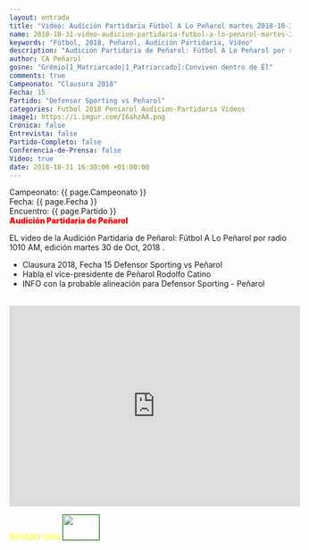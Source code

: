 ```yaml
---
layout: entrada
title: "Video: Audición Partidaria Fútbol A Lo Peñarol martes 2018-10-30 por 1010 AM"
name: 2018-10-31-video-audicion-partidaria-futbol-a-lo-penarol-martes-2018-10-30.markdown
keywords: "Fútbol, 2018, Peñarol, Audición Partidaria, Video"
description: "Audición Partidaria de Peñarol: Fútbol A Lo Peñarol por radio 1010 AM, edición del martes 30 de Oct. Defensor Sporting - Peñarol por la Fecha No 15 del Clausura 2018"
author: CA Peñarol
gosne: "Grêmio[1_Matriarcado|1_Patriarcado]:Conviven dentro de Êl"
comments: true
Campeonato: "Clausura 2018"
Fecha: 15
Partido: "Defensor Sporting vs Peñarol"
categories: Futbol 2018 Peniarol Audicion-Partidaria Videos
image1: https://i.imgur.com/I6ahzAA.png
Crónica: false
Entrevista: false
Partido-Completo: false
Conferencia-de-Prensa: false
Video: true
date: 2018-10-31 16:30:00 +01:00:00
---
```


Campeonato: <span>{{ page.Campeonato }}</span><br>
Fecha: <span>{{ page.Fecha }}</span><br>
Encuentro: <span>{{ page.Partido }}</span><br>
<span style="color:red;font-weight:900">Audición Partidaria de Peñarol</span>

EL video de la Audición Partidaria de Peñarol: Fútbol A Lo Peñarol por radio 1010 AM, edición martes 30 de Oct, 2018 .

 - Clausura 2018, Fecha 15 Defensor Sporting vs Peñarol
 - Habla el vice-presidente de Peñarol Rodolfo Catino
 - INFO con la probable alineación para Defensor Sporting - Peñarol


<br>

<iframe width="521" height="360" src="https://www.youtube.com/embed/krQRCZ483Kw" frameborder="0" allow="accelerometer; autoplay; encrypted-media; gyroscope; picture-in-picture" allowfullscreen></iframe>

<br>

<span style="color:yellow;">RIPIADO CON</span> <a href="http://ffmpeg.org"><img src="{{ site.url }}/images/ffmpeg.png" width="65px" height="45px" style="border:1px solid green;"></a>
